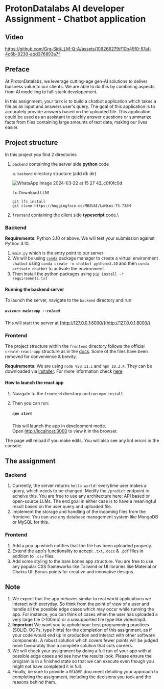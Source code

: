 # ProtonDatalabs AI developer Assignment - Chatbot application

## Video


https://github.com/Grg-Sid/LLM-Q-A/assets/106266279/f10b45f0-57af-4c6b-9230-abd376893a7f


## Preface

At ProtonDatalabs, we leverage cutting-age gen-AI solutions to deliver buisness value to our clients. We are able to do this by combining aspects from AI modelling to full-stack developement.

In this assignment, your task is to build a chatbot application which takes a file as an input and answers user's query. The goal of this application is to accurately provide answers based on the uploaded file. This application could be used as an assistant to quickly answer questions or summarize facts from files containing large amounts of text data, making our lives easier.

## Project structure

In this project you find 2 directories

1. `backend` containing the server side **python** code

   a. `backend` directory structure (add db dir)

   ![WhatsApp Image 2024-03-22 at 15 27 42_c0f0fc0d](https://github.com/Grg-Sid/LLM-Q-A/assets/106266279/cabad8f1-ea5e-4845-88ad-86f6027c22a5)

   To Download LLM
   ```
   git lfs install
   git clone https://huggingface.co/MBZUAI/LaMini-T5-738M
   ```

3. `frontend` containing the client side **typescript** code.\

### Backend

**Requirements**: Python 3.10 or above. We will test your submission against Python 3.10.

1. `main.py` which is the entry point to our server
2. We will be using [`conda`](https://docs.conda.io/projects/conda/en/stable/) package manager to create a virtual environment `chatbot` using `conda create -n chatbot python=3.10` and then `conda activate chatbot` to activate the environment.
3. Then install the python packages using `pip install -r requirements.txt`

#### Running the backend server

To launch the server, navigate to the `backend` directory and run:

##### `uvicorn main:app --reload`

This will start the server at [http://127.0.0.1:8000/](http://127.0.0.1:8000/)

### Frontend

The project structure within the `frontend` directory follows the official `create-react-app` structure as in the [docs](https://create-react-app.dev/docs/folder-structure). Some of the files have been removed for convenience & brevity.

**Requirements**: We are using `node V20.11.1` and `npm 10.2.4`. They can be downloaded via [installer](https://nodejs.org/en). For more information check [here](https://docs.npmjs.com/downloading-and-installing-node-js-and-npm)

#### How to launch the react app

1. Navigate to the `frontend` directory and run `npm install`
2. Then you can run:

   ##### `npm start`

   This will launch the app in development mode.\
   Open [http://localhost:3000](http://localhost:3000) to view it in the browser.

The page will reload if you make edits. You will also see any lint errors in the console.

## The assignment

### Backend

1. Currently, the server returns `hello world!` everytime user makes a query, which needs to be changed. Modify the `/predict` endpoint to acheive this. You are free to use any architecture here: API based or open-source LLMs. The end goal in either case is to have a meaningful result based on the user query and uploaded file.
2. Implement the storage and handling of the incoming files from the frontend. You can use any database management system like MongoDB or MySQL for this.

### Frontend

1. Add a pop up which notifies that the file has been uploaded properly.
2. Extend the app's functionality to accept `.txt`,`.docx` & `.pdf` files in addition to `.csv` files.
3. Add some styling to the bare bones app structure. You are free to use any popular CSS frameworks like Tailwind or UI libraries like Material or Chakra UI. Bonus points for creative and innovative designs.

## Note

1. We expect that the app behaves similar to real world applications we interact with everyday. So think from the point of view of a user and handle all the possible edge cases which may occur while running the app. For instance, you can think of cases when the user has uploaded a very large file (>100mb) or a unsupported file type like video/mp3.
2. **Important** We want you to uphold your best programming practices (SOLID, OOPs, type hints) for the completion of this assignment, as if your code would end up in production and interact with other software components. A robust solution which covers fewer points will be judged more favourably than a complete solution that cuts corners.
3. We will check your assignment by doing a full run of your app with all possible edge cases and see how the results look. Please ensure the program is in a finished state so that we can execute even though you might not have
   completed it in full.
4. Finally, be sure to provide a `README` document detailing your approach to completing the assignment, including the decisions you took and the reasons behind them.
